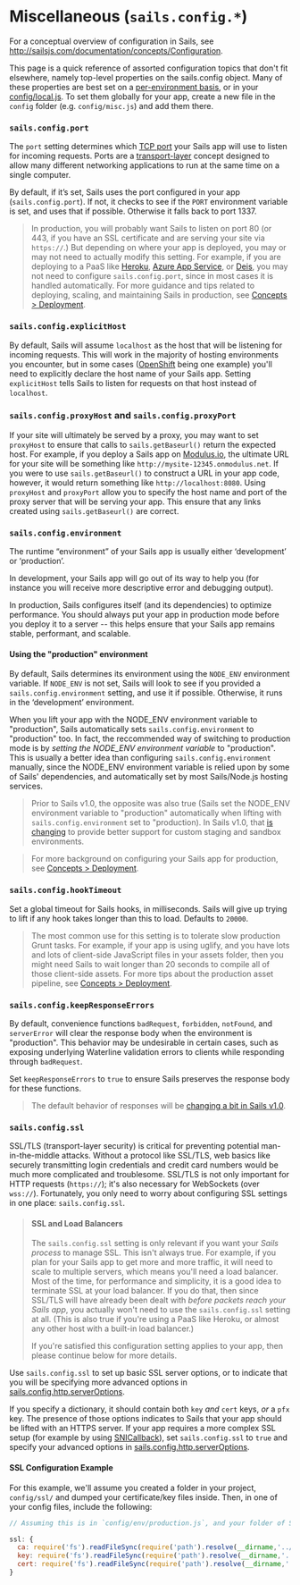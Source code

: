 # Miscellaneous (`sails.config.*`)

For a conceptual overview of configuration in Sails, see http://sailsjs.com/documentation/concepts/Configuration.

This page is a quick reference of assorted configuration topics that don't fit elsewhere, namely top-level properties on the sails.config object.  Many of these properties are best set on a [per-environment basis](http://sailsjs.com/documentation/anatomy/my-app/config/env), or in your [config/local.js](http://sailsjs.com/documentation/concepts/configuration/the-local-js-file).  To set them globally for your app, create a new file in the `config` folder (e.g. `config/misc.js`) and add them there.

### `sails.config.port`

The `port` setting determines which <a href="http://en.wikipedia.org/wiki/Port_(computer_networking)">TCP port</a> your Sails app will use to listen for incoming requests.  Ports are a [transport-layer](https://en.wikipedia.org/wiki/Transport_layer) concept designed to allow many different networking applications to run at the same time on a single computer.

By default, if it&rsquo;s set, Sails uses the port configured in your app (`sails.config.port`).  If not, it checks to see if the `PORT` environment variable is set, and uses that if possible.  Otherwise it falls back to port 1337.

> In production, you will probably want Sails to listen on port 80 (or 443, if you have an SSL certificate and are serving your site via `https://`.)  But depending on where your app is deployed, you may or may not need to actually modify this setting.  For example, if you are deploying to a PaaS like [Heroku](http://heroku.com), [Azure App Service](https://azure.microsoft.com/en-us/services/app-service/), or [Deis](http://deis.io/), you may not need to configure `sails.config.port`, since in most cases it is handled automatically.  For more guidance and tips related to deploying, scaling, and maintaining Sails in production, see [Concepts > Deployment](http://sailsjs.com/documentation/concepts/deployment).


### `sails.config.explicitHost`

By default, Sails will assume `localhost` as the host that will be listening for incoming requests.  This will work in the majority of hosting environments you encounter, but in some cases ([OpenShift](http://www.openshift.com) being one example) you'll need to explicitly declare the host name of your Sails app.  Setting `explicitHost` tells Sails to listen for requests on that host instead of `localhost`.

### `sails.config.proxyHost` and `sails.config.proxyPort`

If your site will ultimately be served by a proxy, you may want to set `proxyHost` to ensure that calls to `sails.getBaseurl()` return the expected host.  For example, if you deploy a Sails app on [Modulus.io](http://modulus.io), the ultimate URL for your site will be something like `http://mysite-12345.onmodulus.net`.  If you were to use `sails.getBaseurl()` to construct a URL in your app code, however, it would return something like `http://localhost:8080`.  Using `proxyHost` and `proxyPort` allow you to specify the host name and port of the proxy server that will be serving your app.  This ensure that any links created using `sails.getBaseurl()` are correct.



### `sails.config.environment`

The runtime &ldquo;environment&rdquo; of your Sails app is usually either &lsquo;development&rsquo; or &lsquo;production&rsquo;.

In development, your Sails app will go out of its way to help you (for instance you will receive more descriptive error and debugging output).

In production, Sails configures itself (and its dependencies) to optimize performance.  You should always put your app in production mode before you deploy it to a server -- this helps ensure that your Sails app remains stable, performant, and scalable.

#### Using the "production" environment

By default, Sails determines its environment using the `NODE_ENV` environment variable. If `NODE_ENV` is not set, Sails will look to see if you provided a `sails.config.environment` setting, and use it if possible.  Otherwise, it runs in the &lsquo;development&rsquo; environment.

When you lift your app with the NODE_ENV environment variable to "production", Sails automatically sets `sails.config.environment` to "production" too.  In fact, the reccommended way of switching to production mode is by _setting the NODE_ENV environment variable_ to "production".  This is usually a better idea than configuring `sails.config.environment` manually, since the NODE_ENV environment variable is relied upon by some of Sails' dependencies, and automatically set by most Sails/Node.js hosting services.

> Prior to Sails v1.0, the opposite was also true (Sails set the NODE_ENV environment variable to "production" automatically when lifting with `sails.config.environment` set to "production).  In Sails v1.0, that [is changing](https://github.com/balderdashy/sails/blob/c4d6991ef1e63d1cab984bc635289d208e602b23/ROADMAP.md#v10) to provide better support for custom staging and sandbox environments.

> For more background on configuring your Sails app for production, see [Concepts > Deployment](http://sailsjs.com/documentation/concepts/deployment).


### `sails.config.hookTimeout`

Set a global timeout for Sails hooks, in milliseconds.  Sails will give up trying to lift if any hook takes longer than this to load.  Defaults to `20000`.

> The most common use for this setting is to tolerate slow production Grunt tasks.  For example, if your app is using uglify, and you have lots and lots of client-side JavaScript files in your assets folder, then you might need Sails to wait longer than 20 seconds to compile all of those client-side assets.  For more tips about the production asset pipeline, see [Concepts > Deployment](http://sailsjs.com/documentation/concepts/deployment).


### `sails.config.keepResponseErrors`

By default, convenience functions `badRequest`, `forbidden`, `notFound`, and `serverError` will clear the response body when the environment is "production".  This behavior may be undesirable in certain cases, such as exposing underlying Waterline validation errors to clients while responding through `badRequest`.

Set `keepResponseErrors` to `true` to ensure Sails preserves the response body for these functions.

> The default behavior of responses will be [changing a bit in Sails v1.0](https://github.com/balderdashy/sails/blob/c4d6991ef1e63d1cab984bc635289d208e602b23/ROADMAP.md#v10).

### `sails.config.ssl`

SSL/TLS (transport-layer security) is critical for preventing potential man-in-the-middle attacks.  Without a protocol like SSL/TLS, web basics like securely transmitting login credentials and credit card numbers would be much more complicated and troublesome.  SSL/TLS is not only important for HTTP requests (`https://`); it's also necessary for WebSockets (over `wss://`).  Fortunately, you only need to worry about configuring SSL settings in one place: `sails.config.ssl`.

> #### SSL and Load Balancers
>
> The `sails.config.ssl` setting is only relevant if you want your _Sails process_ to manage SSL.  This isn't always true.  For example, if you plan for your Sails app to get more and more traffic, it will need to scale to multiple servers, which means you'll need a load balancer.  Most of the time, for performance and simplicity, it is a good idea to terminate SSL at your load balancer.  If you do that, then since SSL/TLS will have already been dealt with _before packets reach your Sails app_, you actually won't need to use the `sails.config.ssl` setting at all.  (This is also true if you're using a PaaS like Heroku, or almost any other host with a built-in load balancer.)
> 
> If you're satisfied this configuration setting applies to your app, then please continue below for more details.

Use `sails.config.ssl` to set up basic SSL server options, or to indicate that you will be specifying more advanced options in [sails.config.http.serverOptions](http://sailsjs.com/documentation/reference/configuration/sails-config-http#?properties).

If you specify a dictionary, it should contain both `key` _and_ `cert` keys, _or_ a `pfx` key. The presence of those options indicates to Sails that your app should be lifted with an HTTPS server.  If your app requires a more complex SSL setup (for example by using [SNICallback](https://nodejs.org/api/tls.html#tls_tls_createserver_options_secureconnectionlistener)), set `sails.config.ssl` to `true` and specify your advanced options in [sails.config.http.serverOptions](http://sailsjs.com/documentation/reference/configuration/sails-config-http#?properties).

#### SSL Configuration Example

For this example, we'll assume you created a folder in your project, `config/ssl/` and dumped your certificate/key files inside.  Then, in one of your config files, include the following:

```javascript
// Assuming this is in `config/env/production.js`, and your folder of SSL cert/key files is in `config/ssl/`:

ssl: {
  ca: require('fs').readFileSync(require('path').resolve(__dirname,'../ssl/my-gd-bundle.crt')),
  key: require('fs').readFileSync(require('path').resolve(__dirname,'../ssl/my-ssl.key')),
  cert: require('fs').readFileSync(require('path').resolve(__dirname,'../ssl/my-ssl.crt'))
}
```

<docmeta name="displayName" value="sails.config.*">
